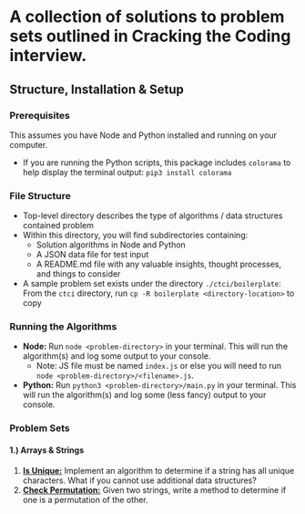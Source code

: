 # A collection of solutions to problem sets outlined in Cracking the Coding interview.

## Structure, Installation & Setup
### Prerequisites
This assumes you have Node and Python installed and running on your computer. 
* If you are running the Python scripts, this package includes `colorama` to help display the terminal output: `pip3 install colorama`

### File Structure
* Top-level directory describes the type of algorithms / data structures contained problem
* Within this directory, you will find subdirectories containing:
  * Solution algorithms in Node and Python
  * A JSON data file for test input
  * A README.md file with any valuable insights, thought processes, and things to consider
* A sample problem set exists under the directory `./ctci/boilerplate`: From the `ctci` directory, run `cp -R boilerplate <directory-location>` to copy

### Running the Algorithms
* **Node:** Run `node <problem-directory>` in your terminal. This will run the algorithm(s) and log some output to your console.
  * Note: JS file must be named `index.js` or else you will need to run `node <problem-directory>/<filename>.js`.
* **Python:** Run `python3 <problem-directory>/main.py` in your terminal. This will run the algorithm(s) and log some (less fancy) output to your console.

### Problem Sets
#### 1.) Arrays & Strings
1. **[Is Unique:](./arrays_strings/is_unique)** Implement an algorithm to determine if a string has all unique characters. What if you cannot use additional data structures?
2. **[Check Permutation:](./arrays_strings/check_permutation)** Given two strings, write a method to determine if one is a permutation of the other.